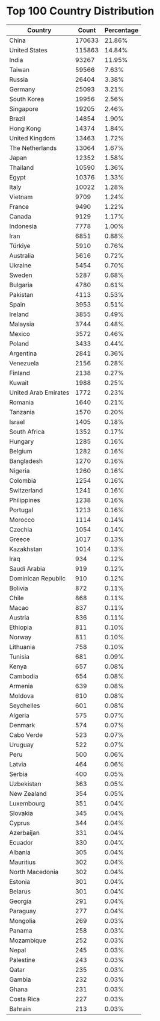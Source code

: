 # Top 100 Country Distribution
| Country | Count | Percentage |
|----|----|----|
| China | 170633 | 21.86% |
| United States | 115863 | 14.84% |
| India | 93267 | 11.95% |
| Taiwan | 59566 | 7.63% |
| Russia | 26404 | 3.38% |
| Germany | 25093 | 3.21% |
| South Korea | 19956 | 2.56% |
| Singapore | 19205 | 2.46% |
| Brazil | 14854 | 1.90% |
| Hong Kong | 14374 | 1.84% |
| United Kingdom | 13463 | 1.72% |
| The Netherlands | 13064 | 1.67% |
| Japan | 12352 | 1.58% |
| Thailand | 10590 | 1.36% |
| Egypt | 10376 | 1.33% |
| Italy | 10022 | 1.28% |
| Vietnam | 9709 | 1.24% |
| France | 9490 | 1.22% |
| Canada | 9129 | 1.17% |
| Indonesia | 7778 | 1.00% |
| Iran | 6851 | 0.88% |
| Türkiye | 5910 | 0.76% |
| Australia | 5616 | 0.72% |
| Ukraine | 5454 | 0.70% |
| Sweden | 5287 | 0.68% |
| Bulgaria | 4780 | 0.61% |
| Pakistan | 4113 | 0.53% |
| Spain | 3953 | 0.51% |
| Ireland | 3855 | 0.49% |
| Malaysia | 3744 | 0.48% |
| Mexico | 3572 | 0.46% |
| Poland | 3433 | 0.44% |
| Argentina | 2841 | 0.36% |
| Venezuela | 2156 | 0.28% |
| Finland | 2138 | 0.27% |
| Kuwait | 1988 | 0.25% |
| United Arab Emirates | 1772 | 0.23% |
| Romania | 1640 | 0.21% |
| Tanzania | 1570 | 0.20% |
| Israel | 1405 | 0.18% |
| South Africa | 1352 | 0.17% |
| Hungary | 1285 | 0.16% |
| Belgium | 1282 | 0.16% |
| Bangladesh | 1270 | 0.16% |
| Nigeria | 1260 | 0.16% |
| Colombia | 1254 | 0.16% |
| Switzerland | 1241 | 0.16% |
| Philippines | 1238 | 0.16% |
| Portugal | 1213 | 0.16% |
| Morocco | 1114 | 0.14% |
| Czechia | 1054 | 0.14% |
| Greece | 1017 | 0.13% |
| Kazakhstan | 1014 | 0.13% |
| Iraq | 934 | 0.12% |
| Saudi Arabia | 919 | 0.12% |
| Dominican Republic | 910 | 0.12% |
| Bolivia | 872 | 0.11% |
| Chile | 868 | 0.11% |
| Macao | 837 | 0.11% |
| Austria | 836 | 0.11% |
| Ethiopia | 811 | 0.10% |
| Norway | 811 | 0.10% |
| Lithuania | 758 | 0.10% |
| Tunisia | 681 | 0.09% |
| Kenya | 657 | 0.08% |
| Cambodia | 654 | 0.08% |
| Armenia | 639 | 0.08% |
| Moldova | 610 | 0.08% |
| Seychelles | 601 | 0.08% |
| Algeria | 575 | 0.07% |
| Denmark | 574 | 0.07% |
| Cabo Verde | 523 | 0.07% |
| Uruguay | 522 | 0.07% |
| Peru | 500 | 0.06% |
| Latvia | 464 | 0.06% |
| Serbia | 400 | 0.05% |
| Uzbekistan | 363 | 0.05% |
| New Zealand | 354 | 0.05% |
| Luxembourg | 351 | 0.04% |
| Slovakia | 345 | 0.04% |
| Cyprus | 344 | 0.04% |
| Azerbaijan | 331 | 0.04% |
| Ecuador | 330 | 0.04% |
| Albania | 305 | 0.04% |
| Mauritius | 302 | 0.04% |
| North Macedonia | 302 | 0.04% |
| Estonia | 301 | 0.04% |
| Belarus | 301 | 0.04% |
| Georgia | 291 | 0.04% |
| Paraguay | 277 | 0.04% |
| Mongolia | 269 | 0.03% |
| Panama | 258 | 0.03% |
| Mozambique | 252 | 0.03% |
| Nepal | 245 | 0.03% |
| Palestine | 243 | 0.03% |
| Qatar | 235 | 0.03% |
| Gambia | 232 | 0.03% |
| Ghana | 231 | 0.03% |
| Costa Rica | 227 | 0.03% |
| Bahrain | 213 | 0.03% |
